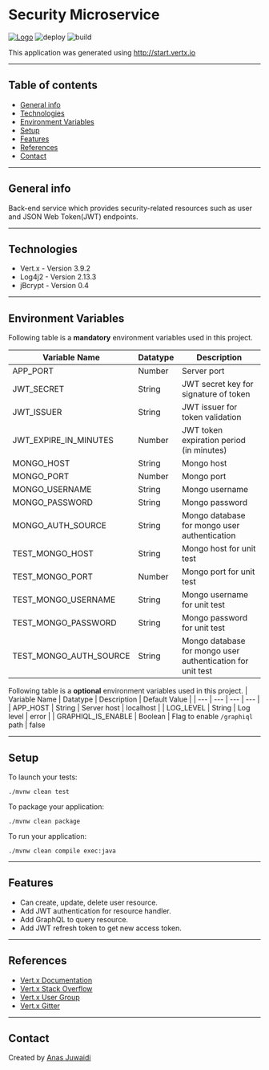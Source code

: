 # Security Microservice

[![Logo](https://img.shields.io/badge/vert.x-3.9.2-purple.svg)](https://vertx.io")
![deploy](https://github.com/anas-didi95/vertx-security-server/workflows/deploy/badge.svg?branch=master)
![build](https://github.com/anas-didi95/vertx-security-server/workflows/build/badge.svg)

This application was generated using http://start.vertx.io

---

## Table of contents
* [General info](#general-info)
* [Technologies](#technologies)
* [Environment Variables](#environment-variables)
* [Setup](#setup)
* [Features](#features)
* [References](#references)
* [Contact](#contact)

---

## General info
Back-end service which provides security-related resources such as user and JSON Web Token(JWT) endpoints.

---

## Technologies
* Vert.x - Version 3.9.2
* Log4j2 - Version 2.13.3
* jBcrypt - Version 0.4

---

## Environment Variables
Following table is a **mandatory** environment variables used in this project.

| Variable Name | Datatype | Description |
| --- | --- | --- |
| APP_PORT | Number | Server port |
| JWT_SECRET | String | JWT secret key for signature of token |
| JWT_ISSUER | String | JWT issuer for token validation |
| JWT_EXPIRE_IN_MINUTES | Number | JWT token expiration period (in minutes) |
| MONGO_HOST | String | Mongo host |
| MONGO_PORT | Number | Mongo port |
| MONGO_USERNAME | String | Mongo username |
| MONGO_PASSWORD | String | Mongo password |
| MONGO_AUTH_SOURCE | String | Mongo database for mongo user authentication |
| TEST_MONGO_HOST | String | Mongo host for unit test |
| TEST_MONGO_PORT | Number | Mongo port for unit test |
| TEST_MONGO_USERNAME | String | Mongo username for unit test |
| TEST_MONGO_PASSWORD | String | Mongo password for unit test |
| TEST_MONGO_AUTH_SOURCE | String | Mongo database for mongo user authentication for unit test |

Following table is a **optional** environment variables used in this project.
| Variable Name | Datatype | Description | Default Value |
| --- | --- | --- | --- |
| APP_HOST | String | Server host | localhost |
| LOG_LEVEL | String | Log level | error |
| GRAPHIQL_IS_ENABLE | Boolean | Flag to enable `/graphiql` path | false

---

## Setup
To launch your tests:
```
./mvnw clean test
```

To package your application:
```
./mvnw clean package
```

To run your application:
```
./mvnw clean compile exec:java
```

---

## Features
* Can create, update, delete user resource.
* Add JWT authentication for resource handler.
* Add GraphQL to query resource.
* Add JWT refresh token to get new access token.

---

## References
* [Vert.x Documentation](https://vertx.io/docs/)
* [Vert.x Stack Overflow](https://stackoverflow.com/questions/tagged/vert.x?sort=newest&pageSize=15)
* [Vert.x User Group](https://groups.google.com/forum/?fromgroups#!forum/vertx)
* [Vert.x Gitter](https://gitter.im/eclipse-vertx/vertx-users)

---

## Contact
Created by [Anas Juwaidi](mailto:anas.didi95@gmail.com)
